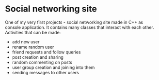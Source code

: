 # Social networking site

One of my very first projects - social networking site made in C++ as console application.
It contains many classes that interact with each other. Activities that can be made:
  - add new user
  - rename random user
  - friend requests and follow queries
  - post creation and sharing
  - random commenting on posts
  - user group creation and joining into them
  - sending messages to other users

